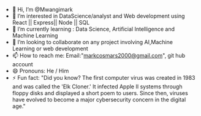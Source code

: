 - 👋 Hi, I’m @Mwangimark
- 👀 I’m interested in DataScience/analyst and Web development
  using React || Express|| Node || SQL
- 🌱 I’m currently learning : Data Science, Artificial Intelligence and Machine Learning
- 💞️ I’m looking to collaborate on any project involving AI,Machine Learning or web development
- 📫 How to reach me: Email:"markcosmars2000@gmail.com", git hub account
- 😄 Pronouns: He / Him
- ⚡ Fun fact: "Did you know? The first computer virus was created in 1983 and was called the 'Elk Cloner.'
  It infected Apple II systems through floppy disks and displayed a short poem to users.
  Since then, viruses have evolved to become a major cybersecurity concern in the digital age."

<!---
Mwangimark/Mwangimark is a ✨ special ✨ repository because its `README.md` (this file) appears on your GitHub profile.
You can click the Preview link to take a look at your changes.
--->
